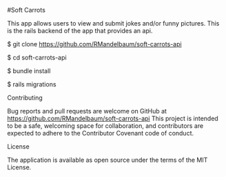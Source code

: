 #Soft Carrots

This app allows users to view and submit jokes and/or funny pictures.
This is the rails backend of the app that provides an api.

$ git clone https://github.com/RMandelbaum/soft-carrots-api

$ cd soft-carrots-api

$ bundle install

$ rails migrations

Contributing

Bug reports and pull requests are welcome on GitHub at https://github.com/RMandelbaum/soft-carrots-api This project is intended to be a safe, welcoming space for collaboration, and contributors are expected to adhere to the Contributor Covenant code of conduct.

License

The application is available as open source under the terms of the MIT License.
